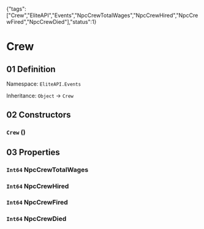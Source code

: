 {"tags":["Crew","EliteAPI","Events","NpcCrewTotalWages","NpcCrewHired","NpcCrewFired","NpcCrewDied"],"status":1}

# Crew

## 01 Definition

Namespace: `EliteAPI.Events`

Inheritance: `Object` → `Crew`

## 02 Constructors

### `Crew` ()

## 03 Properties

### `Int64` NpcCrewTotalWages

### `Int64` NpcCrewHired

### `Int64` NpcCrewFired

### `Int64` NpcCrewDied

